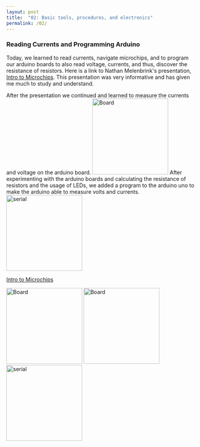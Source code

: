 ```yaml
---
layout: post
title:  "02: Basic tools, procedures, and electronics"
permalink: /02/
---
```


### Reading Currents and Programming Arduino  

Today, we learned to read currents, navigate microchips, and to program our arduino boards to also read voltage, currents, and thus, discover the resistance of resistors. Here is a link to Nathan Melenbrink's presentation, [Intro to Microchips](https://nathanmelenbrink.github.io/intro-dig-fab/02_tools/micro.html). This presentation was very informative and has given me much to study and understand. 

 After the presentation we continued and learned to measure the currents and voltage on the arduino board. 
 <img src="arduino2.jpg" alt="Board" style="height: 200px; max-width: 48%">
After experimenting with the arduino boards and calculating the resistance of resistors and the usage of LEDs, we added a program to the arduino uno to make the arduino able to measure volts and currents. 
<img src="arduino4.jpg" alt="serial" style="height: 200px; max-width: 48%">


<!-- You can include comments that will not be translated to HTML -->

<!-- You can include links and images in the following format: -->

[Intro to Microchips](https://nathanmelenbrink.github.io/intro-dig-fab/02_tools/micro.html)


<!-- Or, you can also directly include HTML, for example to make a split image -->

<img src="arduino3.jpg" alt="Board" style="height: 200px; max-width: 48%">
<img src="arduino2.jpg" alt="Board" style="height: 200px; max-width: 48%">

<img src="arduino4.jpg" alt="serial" style="height: 200px; max-width: 48%">
<!-- You can also use HTML tags to include a video -->


<!-- Or to add a download link to any (reasonably small) file in your permalink directory -->


